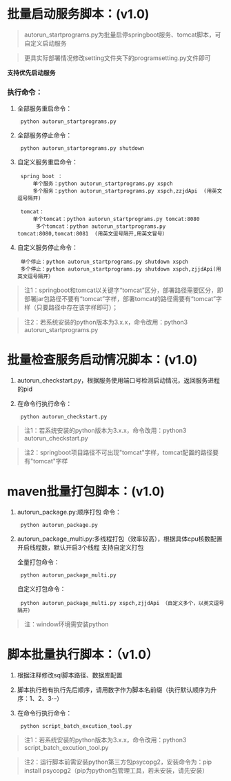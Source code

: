# 批量启动服务脚本：(v1.0)
>autorun_startprograms.py为批量启停springboot服务、tomcat脚本，可自定义启动服务

>更具实际部署情况修改setting文件夹下的programsetting.py文件即可

**支持优先启动服务**
### 执行命令：
1. 全部服务重启命令：

        python autorun_startprograms.py
2. 全部服务停止命令：

        python autorun_startprograms.py shutdown
3. 自定义服务重启命令：

        spring boot ：
            单个服务：python autorun_startprograms.py xspch
            多个服务：python autorun_startprograms.py xspch,zzjdApi  (用英文逗号隔开)

        tomcat：
            单个tomcat：python autorun_startprograms.py tomcat:8080
             多个tomcat：python autorun_startprograms.py tomcat:8080,tomcat:8081  (用英文逗号隔开,用英文冒号）
4. 自定义服务停止命令：

        单个停止：python autorun_startprograms.py shutdown xspch
        多个停止：python autorun_startprograms.py shutdown xspch,zjjdApi(用英文逗号隔开）
>注1：springboot和tomcat以关键字“tomcat”区分，部署路径需要区分，即部署jar包路径不要有“tomcat”字样，部署tomcat的路径需要有“tomcat”字样（只要路径中存在该字样即可）；

>注2：若系统安装的python版本为3.x.x，命令改用：python3 autorun_startprograms.py



# 批量检查服务启动情况脚本：(v1.0)
1. autorun_checkstart.py，根据服务使用端口号检测启动情况，返回服务进程的pid
2. 在命令行执行命令：
        
        python autorun_checkstart.py
>注1：若系统安装的python版本为3.x.x，命令改用：python3 autorun_checkstart.py
    
>注2：springboot项目路径不可出现"tomcat"字样，tomcat配置的路径要有"tomcat"字样



# maven批量打包脚本：(v1.0)
1. autorun_package.py:顺序打包
命令：
        
        python autorun_package.py
2. autorun_package_multi.py:多线程打包（效率较高），根据具体cpu核数配置开启线程数，默认开启3个线程
支持自定义打包

    全量打包命令：

        python autorun_package_multi.py
    自定义打包命令：

        python autorun_package_multi.py xspch,zjjdApi （自定义多个，以英文逗号隔开）
>注：window环境需安装python

# 脚本批量执行脚本：（v1.0）
1. 根据注释修改sql脚本路径、数据库配置
2. 脚本执行若有执行先后顺序，请用数字作为脚本名前缀（执行默认顺序为升序：1、2、3···）
3. 在命令行执行命令：

        python script_batch_excution_tool.py
>注1：若系统安装的python版本为3.x.x，命令改用：python3 script_batch_excution_tool.py
    
>注2：运行脚本前需安装python第三方包psycopg2，安装命令为：pip install psycopg2（pip为python包管理工具，若未安装，请先安装）